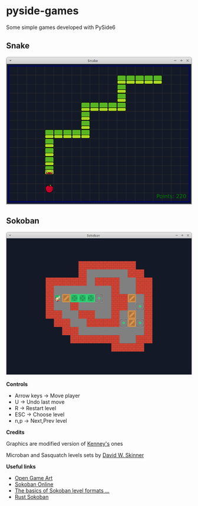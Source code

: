 # pyside-games

Some simple games developed with PySide6

## Snake

![screenshot](./assets/screenshot-snake.png)


## Sokoban

![screenshot](./assets/screenshot-sokoban.png)

**Controls**

  - Arrow keys -> Move player
  - U -> Undo last move
  - R -> Restart level
  - ESC -> Choose level
  - n,p -> Next,Prev level

**Credits**

Graphics are modified version of [Kenney's](https://kenney.nl/assets/sokoban) ones

Microban and Sasquatch levels sets by [David W. Skinner](http://www.abelmartin.com/rj/sokobanJS/Skinner/David%20W.%20Skinner%20-%20Sokoban.htm)

**Useful links**

- [Open Game Art](https://opengameart.org)
- [Sokoban Online](https://www.sokobanonline.com/)
- [The basics of Sokoban level formats ...](https://alonso-delarte.medium.com/the-basics-of-sokoban-level-formats-for-designing-your-own-sokoban-levels-51882a7a36f0)
- [Rust Sokoban](https://sokoban.iolivia.me/)

